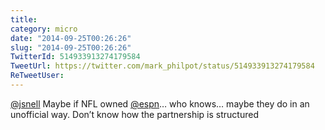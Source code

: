 ```yaml
---
title: 
category: micro
date: "2014-09-25T00:26:26"
slug: "2014-09-25T00:26:26"
TwitterId: 514933913274179584
TweetUrl: https://twitter.com/mark_philpot/status/514933913274179584
ReTweetUser: 
---
```


[@jsnell](https://twitter.com/jsnell) Maybe if NFL owned [@espn](https://twitter.com/espn)… who knows… maybe they do in an unofficial way. Don’t know how the partnership is structured
